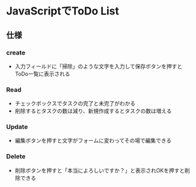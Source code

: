 # JavaScriptでToDo List
## 仕様
### create
- 入力フィールドに「掃除」のような文字を入力して保存ボタンを押すとToDo一覧に表示される
### Read
- チェックボックスでタスクの完了と未完了がわかる
- 削除するとタスクの数は減り、新規作成するとタスクの数は増える
### Update
- 編集ボタンを押すと文字がフォームに変わってその場で編集できる
### Delete
- 削除ボタンを押すと「本当によろしいですか？」と表示されOKを押すと削除できる

